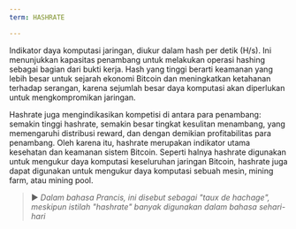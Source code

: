 ```yaml
---
term: HASHRATE

---
```

Indikator daya komputasi jaringan, diukur dalam hash per detik (H/s). Ini menunjukkan kapasitas penambang untuk melakukan operasi hashing sebagai bagian dari bukti kerja. Hash yang tinggi berarti keamanan yang lebih besar untuk sejarah ekonomi Bitcoin dan meningkatkan ketahanan terhadap serangan, karena sejumlah besar daya komputasi akan diperlukan untuk mengkompromikan jaringan.

Hashrate juga mengindikasikan kompetisi di antara para penambang: semakin tinggi hashrate, semakin besar tingkat kesulitan menambang, yang memengaruhi distribusi reward, dan dengan demikian profitabilitas para penambang. Oleh karena itu, hashrate merupakan indikator utama kesehatan dan keamanan sistem Bitcoin. Seperti halnya hashrate digunakan untuk mengukur daya komputasi keseluruhan jaringan Bitcoin, hashrate juga dapat digunakan untuk mengukur daya komputasi sebuah mesin, mining farm, atau mining pool.

> ► *Dalam bahasa Prancis, ini disebut sebagai "taux de hachage", meskipun istilah "hashrate" banyak digunakan dalam bahasa sehari-hari*